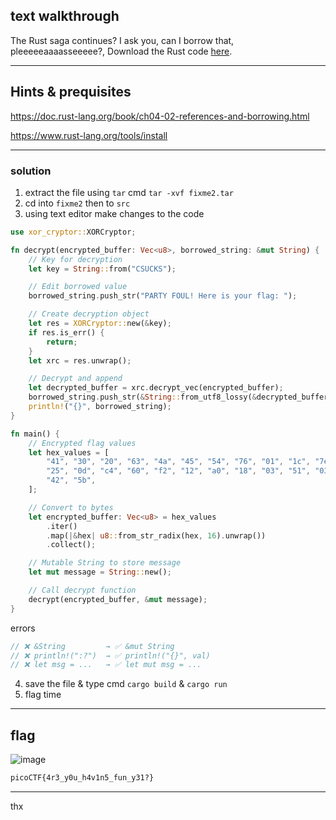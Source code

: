 ## text walkthrough
The Rust saga continues? I ask you, can I borrow that, pleeeeeaaaasseeeee?,
Download the Rust code [here](https://challenge-files.picoctf.net/c_verbal_sleep/babfbee79718a6363826ba86300173ffde6d81577e9dd07d4130c53a7eecf6c3/fixme2.tar.gz).

---
## Hints & prequisites
https://doc.rust-lang.org/book/ch04-02-references-and-borrowing.html

https://www.rust-lang.org/tools/install

---
### solution
1. extract the file using `tar` cmd `tar -xvf fixme2.tar`
2. cd into `fixme2` then to `src`
3. using text editor make changes to the code

```rust
use xor_cryptor::XORCryptor;

fn decrypt(encrypted_buffer: Vec<u8>, borrowed_string: &mut String) {
    // Key for decryption
    let key = String::from("CSUCKS");

    // Edit borrowed value
    borrowed_string.push_str("PARTY FOUL! Here is your flag: ");

    // Create decryption object
    let res = XORCryptor::new(&key);
    if res.is_err() {
        return;
    }
    let xrc = res.unwrap();

    // Decrypt and append
    let decrypted_buffer = xrc.decrypt_vec(encrypted_buffer);
    borrowed_string.push_str(&String::from_utf8_lossy(&decrypted_buffer));
    println!("{}", borrowed_string);
}

fn main() {
    // Encrypted flag values
    let hex_values = [
        "41", "30", "20", "63", "4a", "45", "54", "76", "01", "1c", "7e", "59", "63", "e1", "61",
        "25", "0d", "c4", "60", "f2", "12", "a0", "18", "03", "51", "03", "36", "05", "0e", "f9",
        "42", "5b",
    ];

    // Convert to bytes
    let encrypted_buffer: Vec<u8> = hex_values
        .iter()
        .map(|&hex| u8::from_str_radix(hex, 16).unwrap())
        .collect();

    // Mutable String to store message
    let mut message = String::new();

    // Call decrypt function
    decrypt(encrypted_buffer, &mut message);
}
```
errors
```rust
// ❌ &String         → ✅ &mut String
// ❌ println!(":?")  → ✅ println!("{}", val)
// ❌ let msg = ...   → ✅ let mut msg = ...
```
4. save the file & type cmd `cargo build` & `cargo run`
5. flag time

---

## flag
![image](https://github.com/user-attachments/assets/befb5928-5105-4d9e-879d-28c0e466b33e)
```bash
picoCTF{4r3_y0u_h4v1n5_fun_y31?}
```

---
thx


